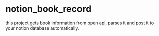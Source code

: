# notion_book_record
this project gets book information from open api, parses it and post it to your notion database automatically.
